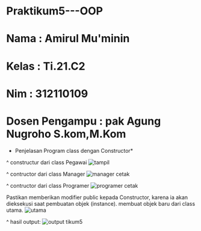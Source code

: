 # Praktikum5---OOP

# Nama           : Amirul Mu'minin    #
# Kelas          : Ti.21.C2           #
# Nim            : 312110109          #
# Dosen Pengampu : pak Agung Nugroho S.kom,M.Kom #

* Penjelasan Program class dengan Constructor*


^ constructur dari class Pegawai
![tampil](https://user-images.githubusercontent.com/116171779/203690500-7bf6712a-0a9f-4de8-8c69-1dc0c9fed01a.png)

^ contructor dari class Manager
![manager cetak](https://user-images.githubusercontent.com/116171779/203691212-a9613792-5a4b-44f5-80c2-5daaa372da2d.png)

^ contructor dari class Programer
![programer cetak](https://user-images.githubusercontent.com/116171779/203691285-d6d5c4e5-b412-4f4a-979e-e8ab45b3ff44.png)

Pastikan memberikan modifier public kepada Constructor, karena ia akan dieksekusi saat pembuatan objek (instance).
 membuat objek baru dari class utama.
![utama](https://user-images.githubusercontent.com/116171779/203690059-f786c67e-f982-44b8-b746-c4c74facaeea.png)

^ hasil output:
![output tikum5](https://user-images.githubusercontent.com/116171779/203691980-1a5bc6f1-4967-43ae-b125-3703841f8cec.png)
